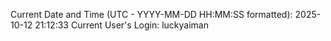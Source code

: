 Current Date and Time (UTC - YYYY-MM-DD HH:MM:SS formatted): 2025-10-12 21:12:33
Current User's Login: luckyaiman
